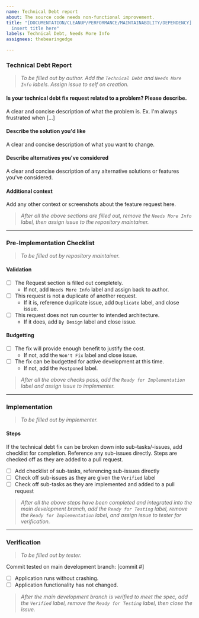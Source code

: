 ```yaml
---
name: Technical Debt report
about: The source code needs non-functional improvement.
title: "[DOCUMENTATION/CLEANUP/PERFORMANCE/MAINTAINABILITY/DEPENDENCY] Pick one, then
  insert title here"
labels: Technical Debt, Needs More Info
assignees: thebearingedge

---
```


### Technical Debt Report
> _To be filled out by author. Add the `Technical Debt` and `Needs More Info` labels. Assign issue to self on creation._

#### **Is your technical debt fix request related to a problem? Please describe.**
A clear and concise description of what the problem is. Ex. I'm always frustrated when [...]

#### **Describe the solution you'd like**
A clear and concise description of what you want to change.

#### **Describe alternatives you've considered**
A clear and concise description of any alternative solutions or features you've considered.

#### **Additional context**
Add any other context or screenshots about the feature request here.

> _After all the above sections are filled out, remove the `Needs More Info` label, then assign issue to the repository maintainer._

---

### Pre-Implementation Checklist
> _To be filled out by repository maintainer._

#### **Validation**
- [ ] The Request section is filled out completely.
  - If not, add `Needs More Info` label and assign back to author.
- [ ] This request is not a duplicate of another request.
  - If it is, reference duplicate issue, add `Duplicate` label, and close issue.
- [ ] This request does not run counter to intended architecture.
  - If it does, add `By Design` label and close issue.

#### **Budgetting**
- [ ] The fix will provide enough benefit to justify the cost.
  - If not, add the `Won't Fix` label and close issue.
- [ ] The fix can be budgetted for active development at this time.
  - If not, add the `Postponed` label.

> _After all the above checks pass, add the `Ready for Implementation` label and assign issue to implementer._

---

### Implementation
> _To be filled out by implementer._

#### **Steps**
If the technical debt fix can be broken down into sub-tasks/-issues, add checklist for completion. Reference any sub-issues directly. Steps are checked off as they are added to a pull request.
- [ ] Add checklist of sub-tasks, referencing sub-issues directly
- [ ] Check off sub-issues as they are given the `Verified` label
- [ ] Check off sub-tasks as they are implemented and added to a pull request

> _After all the above steps have been completed and integrated into the main development branch, add the `Ready for Testing` label, remove the `Ready for Implementation` label, and assign issue to tester for verification._

---

### Verification
> _To be filled out by tester._

Commit tested on main development branch: [commit #]
- [ ] Application runs without crashing.
- [ ] Application functionality has not changed.

> _After the main development branch is verified to meet the spec, add the `Verified` label, remove the `Ready for Testing` label, then close the issue._
